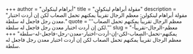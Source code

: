 +++
author = "أبراهام لينكولن"
title = "مقولة أبراهام لينكولن"
description = "مقولة أبراهام لينكولن: معظم الرجال تقريباً يمكنهم تحمل الصعاب لكن إن أردت اختبار معدن رجل فاجعل له سلطة."
quote = '''معظم الرجال تقريباً يمكنهم تحمل الصعاب لكن إن أردت اختبار معدن رجل فاجعل له سلطة.'''
slug = "معظم-الرجال-تقريباً-يمكنهم-تحمل-الصعاب-لكن-إن-أردت-اختبار-معدن-رجل-فاجعل-له-سلطة"
+++
معظم الرجال تقريباً يمكنهم تحمل الصعاب لكن إن أردت اختبار معدن رجل فاجعل له سلطة.
